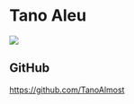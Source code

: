 # Tano Aleu

![](https://media3.giphy.com/media/kFWgdGpecYMoMllcEC/giphy.gif?cid=ecf05e47ikukjkqj3urr9vdtzr4idhndm2qm21csgssygl76&ep=v1_gifs_search&rid=giphy.gif&ct=g)

## GitHub


https://github.com/TanoAlmost